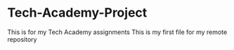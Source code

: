 # Tech-Academy-Project
This is for my Tech Academy assignments 
This is my first file for my remote repository